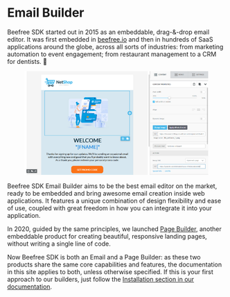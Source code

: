 # Email Builder

Beefree SDK started out in 2015 as an embeddable, drag-&-drop email editor. It was first embedded in [beefree.io](https://beefree.io/?utm\_source=docs\&utm\_medium=website\&utm\_campaign=building-emails-page) and then in hundreds of SaaS applications around the globe, across all sorts of industries: from marketing automation to event engagement; from restaurant management to a CRM for dentists. 🙂

<figure><img src="../.gitbook/assets/email_builder_2.png" alt=""><figcaption></figcaption></figure>

Beefree SDK Email Builder aims to be the best email editor on the market, ready to be embedded and bring awesome email creation inside web applications. It features a unique combination of design flexibility and ease of use, coupled with great freedom in how you can integrate it into your application.

In 2020, guided by the same principles, we launched [Page Builder](page-builder/), another embeddable product for creating beautiful, responsive landing pages, without writing a single line of code.

Now Beefree SDK is both an Email and a Page Builder: as these two products share the same core capabilities and features, the documentation in this site applies to both, unless otherwise specified. If this is your first approach to our builders, just follow the [Installation section in our documentation](../getting-started/readme/installation/).
